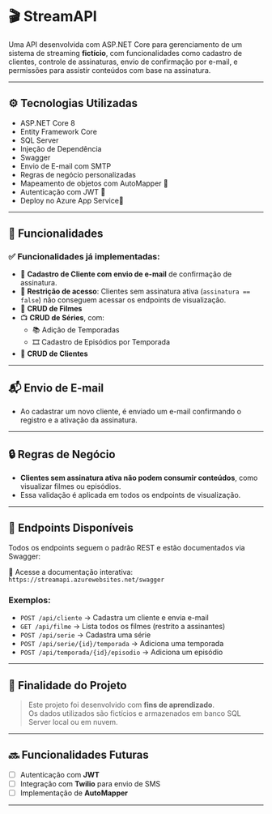 # 🎬 StreamAPI

Uma API desenvolvida com ASP.NET Core para gerenciamento de um sistema de streaming **fictício**, com funcionalidades como cadastro de clientes, controle de assinaturas, envio de confirmação por e-mail, e permissões para assistir conteúdos com base na assinatura.

---

## ⚙️ Tecnologias Utilizadas

- ASP.NET Core 8
- Entity Framework Core
- SQL Server
- Injeção de Dependência
- Swagger
- Envio de E-mail com SMTP
- Regras de negócio personalizadas
- Mapeamento de objetos com AutoMapper 🔄
- Autenticação com JWT 🔐 
- Deploy no Azure App Service🚀

  
---

## 📌 Funcionalidades

### ✅ Funcionalidades já implementadas:

- 📧 **Cadastro de Cliente com envio de e-mail** de confirmação de assinatura.
- 🔐 **Restrição de acesso**: Clientes sem assinatura ativa (`assinatura == false`) não conseguem acessar os endpoints de visualização.
- 🎥 **CRUD de Filmes**
- 📺 **CRUD de Séries**, com:
  - 📚 Adição de Temporadas
  - 🎞️ Cadastro de Episódios por Temporada
- 👤 **CRUD de Clientes**

---

## 📬 Envio de E-mail

- Ao cadastrar um novo cliente, é enviado um e-mail confirmando o registro e a ativação da assinatura.

---

## 🔒 Regras de Negócio

- **Clientes sem assinatura ativa não podem consumir conteúdos**, como visualizar filmes ou episódios.
- Essa validação é aplicada em todos os endpoints de visualização.

---

## 🔄 Endpoints Disponíveis

Todos os endpoints seguem o padrão REST e estão documentados via Swagger:

📎 Acesse a documentação interativa:  
`https://streamapi.azurewebsites.net/swagger`

### Exemplos:

- `POST /api/cliente` → Cadastra um cliente e envia e-mail  
- `GET /api/filme` → Lista todos os filmes (restrito a assinantes)  
- `POST /api/serie` → Cadastra uma série  
- `POST /api/serie/{id}/temporada` → Adiciona uma temporada  
- `POST /api/temporada/{id}/episodio` → Adiciona um episódio  

---

## 🧪 Finalidade do Projeto

> Este projeto foi desenvolvido com **fins de aprendizado**.  
> Os dados utilizados são fictícios e armazenados em banco SQL Server local ou em nuvem.

---

## 🔜 Funcionalidades Futuras

- [ ] Autenticação com **JWT**
- [ ] Integração com **Twilio** para envio de SMS
- [ ] Implementação de **AutoMapper**

---




